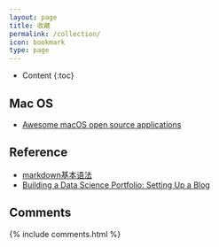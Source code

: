 ```yaml
---
layout: page
title: 收藏
permalink: /collection/
icon: bookmark
type: page
---
```


* Content
{:toc}

## Mac OS
* [Awesome macOS open source applications](https://github.com/serhii-londar/open-source-mac-os-apps#audio)

## Reference
* [markdown基本语法](https://www.jianshu.com/p/191d1e21f7ed)
* [Building a Data Science Portfolio: Setting Up a Blog](https://www.dataquest.io/blog/how-to-setup-a-data-science-blog/)

## Comments

{% include comments.html %}
